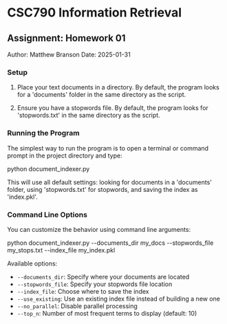 # CSC790 Information Retrieval
## Assignment: Homework 01

Author: Matthew Branson
Date: 2025-01-31

### Setup

1. Place your text documents in a directory. By default, the program looks for a 'documents' folder in the same directory as the script.

2. Ensure you have a stopwords file. By default, the program looks for 'stopwords.txt' in the same directory as the script.

### Running the Program

The simplest way to run the program is to open a terminal or command prompt in the project directory and type:

python document_indexer.py

This will use all default settings: looking for documents in a 'documents' folder, using 'stopwords.txt' for stopwords, and saving the index as 'index.pkl'.

### Command Line Options

You can customize the behavior using command line arguments:

python document_indexer.py --documents_dir my_docs --stopwords_file my_stops.txt --index_file my_index.pkl

Available options:
- `--documents_dir`: Specify where your documents are located
- `--stopwords_file`: Specify your stopwords file location
- `--index_file`: Choose where to save the index
- `--use_existing`: Use an existing index file instead of building a new one
- `--no_parallel`: Disable parallel processing
- `--top_n`: Number of most frequent terms to display (default: 10)